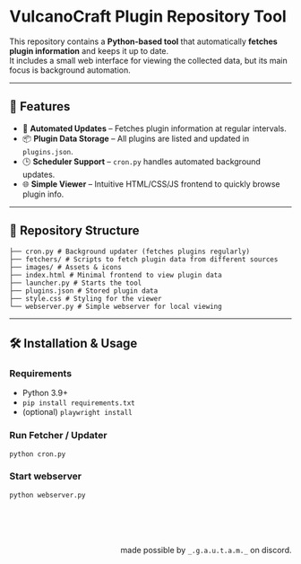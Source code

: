 # VulcanoCraft Plugin Repository Tool

This repository contains a **Python-based tool** that automatically **fetches plugin information** and keeps it up to date.  
It includes a small web interface for viewing the collected data, but its main focus is background automation.

---

## 🚀 Features
- 🔄 **Automated Updates** – Fetches plugin information at regular intervals.  
- 📦 **Plugin Data Storage** – All plugins are listed and updated in `plugins.json`.  
- 🕒 **Scheduler Support** – `cron.py` handles automated background updates.  
- 🌐 **Simple Viewer** – Intuitive HTML/CSS/JS frontend to quickly browse plugin info.    

---

## 📂 Repository Structure
```
├── cron.py # Background updater (fetches plugins regularly)
├── fetchers/ # Scripts to fetch plugin data from different sources
├── images/ # Assets & icons
├── index.html # Minimal frontend to view plugin data
├── launcher.py # Starts the tool
├── plugins.json # Stored plugin data
├── style.css # Styling for the viewer
└── webserver.py # Simple webserver for local viewing
```

---

## 🛠️ Installation & Usage
### Requirements
- Python 3.9+
- ```pip install requirements.txt```
- (optional) ```playwright install```

### Run Fetcher / Updater
```python cron.py```

### Start webserver
```python webserver.py```
<br>
<br>
<br>
<br>
<br>
<p align="right">made possible by <code>_.g.a.u.t.a.m._</code> on discord.</p>
